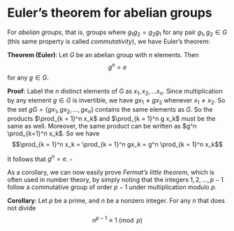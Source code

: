 ﻿# Euler’s theorem for abelian groups

For *abelian groups*, that is, groups where $g_1 g_2 = g_2 g_1$ for any pair $g_1, g_2 \in G$ (this same property is called *commutativity*), we have Euler’s theorem:

**Theorem (Euler)**: Let $G$ be an abelian group with $n$ elements. Then
$$ g^n = e$$
for any $g \in G$.

**Proof**: Label the $n$ distinct elements of $G$ as $x_1, x_2, ... x_n$. Since multiplication by any element $g \in G$ is invertible, we have $gx_1 \not= gx_2$ whenever $x_1 \not= x_2$. So the set $gG = \{ gx_1, gx_2, ..., gx_n \}$ contains the same elements as $G$. So the products $\prod_{k = 1}^n x_k$ and $\prod_{k = 1}^n g x_k$ must be the same as well. Moreover, the same product can be written as $g^n \prod_{k=1}^n x_k$. So we have
$$\prod_{k = 1}^n x_k = \prod_{k = 1}^n gx_k = g^n \prod_{k = 1}^n x_k$$

It follows that $g^n = e$. $\square$

As a corollary, we can now easily prove *Fermat’s little theorem*, which is often used in number theory, by simply noting that the integers $1, 2, ..., p - 1$ follow a commutative group of order $p - 1$ under multiplication modulo $p$.

**Corollary**: Let $p$ be a prime, and $n$ be a nonzero integer. For any $n$ that does not divide
$$ n^{p - 1} \equiv 1 \pmod{p}$$
